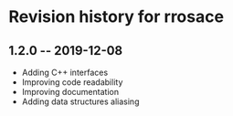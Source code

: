 # Revision history for rrosace

## 1.2.0  -- 2019-12-08

* Adding C++ interfaces
* Improving code readability
* Improving documentation
* Adding data structures aliasing
